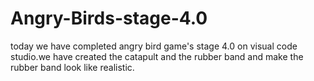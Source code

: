 # Angry-Birds-stage-4.0
today we have completed angry bird game's stage 4.0 on visual code studio.we have created the catapult and the rubber band and make the rubber band look like realistic.
